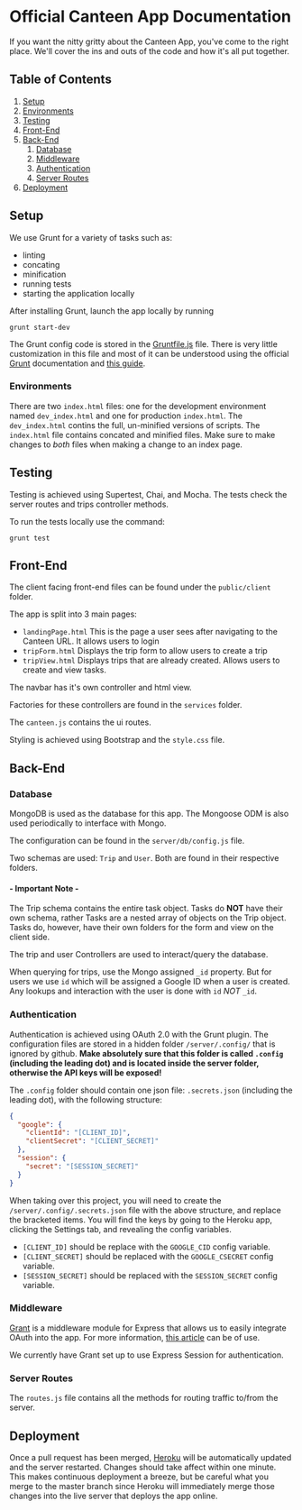 # Official Canteen App Documentation

If you want the nitty gritty about the Canteen App, you've come to the right place. We'll cover the ins and outs of the code and how it's all put together.

## Table of Contents
1. [Setup](#setup)
  1. [Environments](#environments)
1. [Testing](#testing)
1. [Front-End](#front-end)
1. [Back-End](#back-end)
	1. [Database](#database)
	1. [Middleware](#middleware)
	1. [Authentication](#authentication)
	1. [Server Routes](#server-routes)
1. [Deployment](#deployment)


## Setup

We use Grunt for a variety of tasks such as:

* linting
* concating
* minification
* running tests
* starting the application locally

After installing Grunt, launch the app locally by running

```
grunt start-dev
```

The Grunt config code is stored in the [Gruntfile.js](Gruntfile.js) file. There is very little customization in this file and most of it can be understood using the official [Grunt](http://gruntjs.com) documentation and [this guide](https://scotch.io/tutorials/a-simple-guide-to-getting-started-with-grunt).


### Environments

There are two `index.html` files: one for the development environment named `dev_index.html` and one for production `index.html`. The `dev_index.html` contins the full, un-minified versions of scripts. The `index.html` file contains concated and minified files. Make sure to make changes to *both* files when making a change to an index page.

## Testing

Testing is achieved using Supertest, Chai, and Mocha. The tests check the server routes and trips controller methods.

To run the tests locally use the command:

```
grunt test
```


## Front-End

The client facing front-end files can be found under the `public/client` folder.

The app is split into 3 main pages:

- `landingPage.html`  This is the page a user sees after navigating to the Canteen URL. It allows users to login
- `tripForm.html`  Displays the trip form to allow users to create a trip
- `tripView.html`  Displays trips that are already created. Allows users to create and view tasks.

The navbar has it's own controller and html view.

Factories for these controllers are found in the `services` folder.

The `canteen.js` contains the ui routes.

Styling is achieved using Bootstrap and the `style.css` file.


## Back-End


### Database

MongoDB is used as the database for this app. The Mongoose ODM is also used periodically to interface with Mongo.

The configuration can be found in the `server/db/config.js` file.

Two schemas are used: `Trip` and `User`. Both are found in their respective folders.

#### - Important Note -
The Trip schema contains the entire task object. Tasks do **NOT** have their own schema, rather Tasks are a nested array of objects on the Trip object. Tasks do, however, have their own folders for the form and view on the client side.

The trip and user Controllers are used to interact/query the database.

When querying for trips, use the Mongo assigned `_id` property. But for users we use `id` which will be assigned a Google ID when a user is created. Any lookups and interaction with the user is done with `id` *NOT* `_id`.

### Authentication

Authentication is achieved using OAuth 2.0 with the Grunt plugin. The configuration files are stored in a hidden folder `/server/.config/` that is ignored by github. **Make absolutely sure that this folder is called `.config` (including the leading dot) and is located inside the server folder, otherwise the API keys will be exposed!**

The `.config` folder should contain one json file: `.secrets.json` (including the leading dot), with the following structure:

~~~json
{
  "google": {
    "clientId": "[CLIENT_ID]",
    "clientSecret": "[CLIENT_SECRET]"
  },
  "session": {
    "secret": "[SESSION_SECRET]"
  }
}
~~~

When taking over this project, you will need to create the `/server/.config/.secrets.json` file with the above structure, and replace the bracketed items. You will find the keys by going to the Heroku app, clicking the Settings tab, and revealing the config variables.  

- `[CLIENT_ID]` should be replace with the `GOOGLE_CID` config variable.
- `[CLIENT_SECRET]` should be replaced with the `GOOGLE_CSECRET` config variable.
- `[SESSION_SECRET]` should be replaced with the `SESSION_SECRET` config variable.

### Middleware

[Grant](https://github.com/simov/grant) is a middleware module for Express that allows us to easily integrate OAuth into the app. For more information, [this article](https://scotch.io/tutorials/implement-oauth-into-your-express-koa-or-hapi-applications-using-grant) can be of use.

We currently have Grant set up to use Express Session for authentication.

### Server Routes

The `routes.js` file contains all the methods for routing traffic to/from the server.

## Deployment

Once a pull request has been merged, [Heroku](http://canteenapp.herokuapp.com) will be automatically updated and the server restarted. Changes should take affect within one minute. This makes continuous deployment a breeze, but be careful what you merge to the master branch since Heroku will immediately merge those changes into the live server that deploys the app online.

